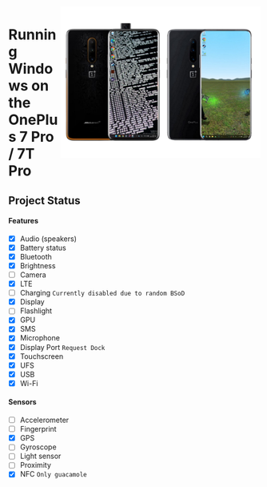 <img align="right" src="https://github.com/fnm04-sh/woa-op7/blob/main/op7.png" width="400" alt="Windows 11 running on hotdog/guacamole">

# Running Windows on the OnePlus 7 Pro / 7T Pro

## Project Status

#### Features
- [X] Audio (speakers)
- [X] Battery status
- [x] Bluetooth
- [x] Brightness 
- [ ] Camera
- [x] LTE
- [ ] Charging ```Currently disabled due to random BSoD```
- [x] Display
- [ ] Flashlight
- [x] GPU
- [x] SMS
- [x] Microphone
- [x] Display Port ```Request Dock```
- [x] Touchscreen 
- [x] UFS
- [x] USB
- [x] Wi-Fi

#### Sensors
- [ ] Accelerometer
- [ ] Fingerprint
- [X] GPS
- [ ] Gyroscope
- [ ] Light sensor
- [ ] Proximity
- [X] NFC ```Only guacamole```
